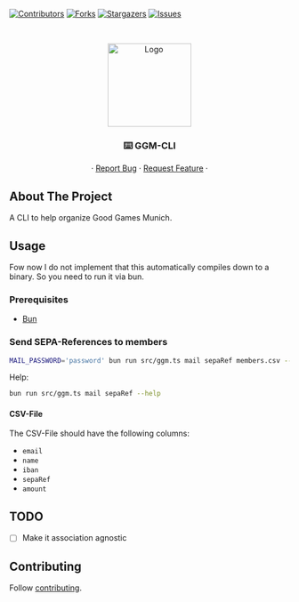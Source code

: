 [![Contributors][contributors-shield]][contributors-url]
[![Forks][forks-shield]][forks-url]
[![Stargazers][stars-shield]][stars-url]
[![Issues][issues-shield]][issues-url]

<!-- PROJECT HEADER -->
<br />
<p align="center">
  <!-- https://github.com/stefanjudis/github-light-dark-image-example -->
  <picture>
    <source media="(prefers-color-scheme: dark)" srcset="https://raw.github.com/Good-Games-Munich/assets/main/logos/GGM_logo_white.png">
    <img alt="Logo" src="https://raw.github.com/Good-Games-Munich/assets/main/logos/GGM_logo_black.png" height="150">
  </picture>

  <h3 align="center">⌨️ GGM-CLI</h3>

  <p align="center">
    ·
    <a href="https://github.com/Good-Games-Munich/ggm-cli/issues">Report Bug</a>
    ·
    <a href="https://github.com/Good-Games-Munich/ggm-cli/issues">Request Feature</a>
    ·
  </p>
</p>

<!-- ABOUT THE PROJECT -->

## About The Project

A CLI to help organize Good Games Munich.

## Usage

Fow now I do not implement that this automatically compiles down to a binary. So you need to run it via bun.

### Prerequisites

- [Bun](https://bun.sh/)

### Send SEPA-References to members

```bash
MAIL_PASSWORD='password' bun run src/ggm.ts mail sepaRef members.csv --paymentStartDate 2024-04-19
```

Help:

```bash
bun run src/ggm.ts mail sepaRef --help
```

#### CSV-File

The CSV-File should have the following columns:

- `email`
- `name`
- `iban`
- `sepaRef`
- `amount`


## TODO

- [ ] Make it association agnostic

<!-- CONTRIBUTING -->

## Contributing

Follow [contributing](https://github.com/Good-Games-Munich/.github/wiki/workflows#contributing).

<!-- MARKDOWN LINKS & IMAGES -->
<!-- https://www.markdownguide.org/basic-syntax/#reference-style-links -->

[contributors-shield]: https://img.shields.io/github/contributors/Good-Games-Munich/ggm-cli.svg?style=flat-square
[contributors-url]: https://github.com/Good-Games-Munich/ggm-cli/graphs/contributors
[forks-shield]: https://img.shields.io/github/forks/Good-Games-Munich/ggm-cli.svg?style=flat-square
[forks-url]: https://github.com/Good-Games-Munich/ggm-cli/network/members
[stars-shield]: https://img.shields.io/github/stars/Good-Games-Munich/ggm-cli.svg?style=flat-square
[stars-url]: https://github.com/Good-Games-Munich/ggm-cli/stargazers
[issues-shield]: https://img.shields.io/github/issues/Good-Games-Munich/ggm-cli.svg?style=flat-square
[issues-url]: https://github.com/Good-Games-Munich/ggm-cli/issues
